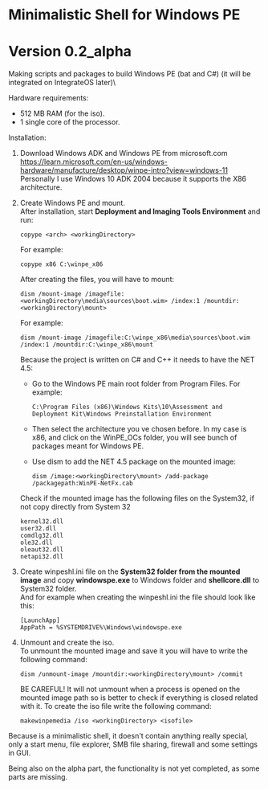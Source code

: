# Minimalistic Shell for Windows PE
# Version 0.2_alpha
Making scripts and packages to build Windows PE (bat and C#) (it will be integrated on IntegrateOS later)\

Hardware requirements:
- 512 MB RAM (for the iso).
- 1 single core of the processor.

Installation:
1) Download Windows ADK and Windows PE from microsoft.com\
   https://learn.microsoft.com/en-us/windows-hardware/manufacture/desktop/winpe-intro?view=windows-11
   Personally I use Windows 10 ADK 2004 because it supports the X86 architecture.  

2) Create Windows PE and mount.\
   After installation, start <b>Deployment and Imaging Tools Environment</b> and run:

   ```
   copype <arch> <workingDirectory> 
   ```

   For example:
   ```
   copype x86 C:\winpe_x86
   ```

   After creating the files, you will have to mount:
   ```
   dism /mount-image /imagefile:<workingDirectory\media\sources\boot.wim> /index:1 /mountdir:<workingDirectory\mount>
   ```

   For example:
   ```
   dism /mount-image /imagefile:C:\winpe_x86\media\sources\boot.wim /index:1 /mountdir:C:\winpe_x86\mount
   ```

   Because the project is written on C# and C++ it needs to have the NET 4.5:

    - Go to the Windows PE main root folder from Program Files. For example:

      ```
      C:\Program Files (x86)\Windows Kits\10\Assessment and Deployment Kit\Windows Preinstallation Environment
      ```
    - Then select the architecture you ve chosen before. In my case is x86, and click on the WinPE_OCs folder, you will see bunch of packages meant for Windows PE.

    - Use dism to add the NET 4.5 package on the mounted image:
   
      ```
      dism /image:<workingDirectory\mount> /add-package /packagepath:WinPE-NetFx.cab
      ```
   
   Check if the mounted image has the following files on the System32, if not copy directly from System 32
   ```
   kernel32.dll
   user32.dll
   comdlg32.dll
   ole32.dll
   oleaut32.dll
   netapi32.dll
   ```

3) Create winpeshl.ini file on the <b>System32 folder from the mounted image</b> and copy <b>windowspe.exe</b> to Windows folder and <b>shellcore.dll</b> to System32 folder. \
   And for example when creating the winpeshl.ini the file should look like this:
   
   ```
   [LaunchApp]
   AppPath = %SYSTEMDRIVE%\Windows\windowspe.exe
   ```
   
4) Unmount and create the iso.\
   To unmount the mounted image and save it you will have to write the following command:
   ```
   dism /unmount-image /mountdir:<workingDirectory\mount> /commit
   ```
   BE CAREFUL! It will not unmount when a process is opened on the mounted image path so is better to check if everything is closed related with it.
   To create the iso file write the following command:
   ```
   makewinpemedia /iso <workingDirectory> <isofile> 
   ```
   

Because is a minimalistic shell, it doesn't contain anything really special, only a start menu, file explorer, SMB file sharing, firewall and some settings in GUI.

Being also on the alpha part, the functionality is not yet completed, as some parts are missing.
